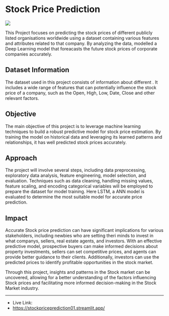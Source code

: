 # Stock Price Prediction
![](https://4236008.fs1.hubspotusercontent-na1.net/hub/4236008/hubfs/Plancorp-market-prediction-is-harder-than-you-think.jpeg?width=858&name=Plancorp-market-prediction-is-harder-than-you-think.jpeg)

This Project focuses on predicting the stock prices of different publicly listed organisations worldwide using a dataset containing various features and attributes related to that company. By analyzing the data, modelled a Deep Learning model that foreacasts the future stock prices of corporate companies accurately.
## Dataset Information
The dataset used in this project consists of information about different . It includes a wide range of features that can potentially influence the stock price of a company, such as the Open, High, Low, Date, Close and other relevant factors.
## Objective
The main objective of this project is to leverage machine learning techniques to build a robust predictive model for stock price estimation. By training the model on historical data and leveraging its learned patterns and relationships, it has well predicted stock prices accurately.
## Approach
The project will involve several steps, including data preprocessing, exploratory data analysis, feature engineering, model selection, and evaluation. Techniques such as data cleaning, handling missing values, feature scaling, and encoding categorical variables will be employed to prepare the dataset for model training. Here LSTM, a ANN model is  evaluated to determine the most suitable model for accurate price prediction.
## Impact
Accurate Stock price prediction can have significant implications for various stakeholders, including newbies who are setting theri minds to invest in what companys, sellers, real estate agents, and investors. With an effective predictive model, prospective buyers can make informed decisions about property investments, sellers can set competitive prices, and agents can provide better guidance to their clients. Additionally, investors can use the predicted prices to identify profitable opportunities in the stock market.

Through this project, insights and patterns in the Stock market can be uncovered, allowing for a better understanding of the factors influencing Stock prices and facilitating more informed decision-making in the Stock Market industry.
***
* Live Link:
* https://stockpriceprediction01.streamlit.app/  
